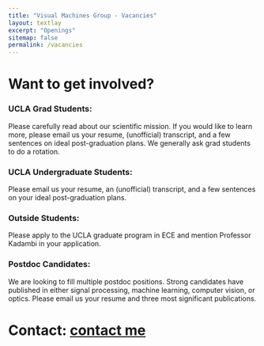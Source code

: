```yaml
---
title: "Visual Machines Group - Vacancies"
layout: textlay
excerpt: "Openings"
sitemap: false
permalink: /vacancies
---
```


# Want to get involved?



### UCLA Grad Students:
Please carefully read about our scientific mission. If you would like to learn more, please email us your resume, (unofficial) transcript, and a few sentences on ideal post-graduation plans. We generally ask grad students to do a rotation.

### UCLA Undergraduate Students:
Please email us your resume, an (unofficial) transcript, and a few sentences on your ideal post-graduation plans.

### Outside Students:
Please apply to the UCLA graduate program in ECE and mention Professor Kadambi in your application.

### Postdoc Candidates:
We are looking to fill multiple postdoc positions. Strong candidates have published in either signal processing, machine learning, computer vision, or optics. Please email us your resume and three most significant publications.

# Contact: <a href="mailto:achuta@ucla.edu">contact me</a>
